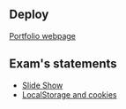 ## Deploy
[Portfolio webpage](https://rafael2026.github.io/frontend/Portfolio)

## Exam's statements
- [Slide Show](https://drive.google.com/file/d/19SKMexgBjW22UR25lqHsDWu4g96dznS2/view)
- [LocalStorage and cookies](https://drive.google.com/file/d/1JQ2KpRJGxMzRhYI9SaT65aQKUAUpCCBU/view)